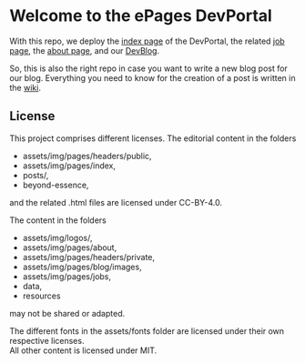 # Welcome to the ePages DevPortal

With this repo, we deploy the [index page](https://developer.epages.com/) of the DevPortal, the related [job page](https://developer.epages.com/devjobs/), the [about page](https://developer.epages.com/about/), and our [DevBlog](https://developer.epages.com/blog/).

So, this is also the right repo in case you want to write a new blog post for our blog. Everything you need to know for the  creation of a post is written in the [wiki](https://github.com/ePages-de/epages-devportal/wiki).

## License

This project comprises different licenses. The editorial content in the folders

* assets/img/pages/headers/public,
* assets/img/pages/index,
* posts/,
* beyond-essence,

and the related .html files are licensed under CC-BY-4.0.

The content in the folders

* assets/img/logos/,
* assets/img/pages/about,
* assets/img/pages/headers/private,
* assets/img/pages/blog/images,
* assets/img/pages/jobs,
* data,
* resources

may not be shared or adapted.

The different fonts in the assets/fonts folder are licensed under their own respective licenses.  
All other content is licensed under MIT.
